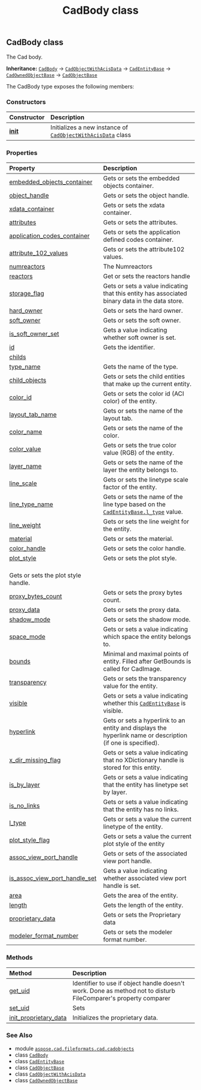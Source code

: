 ﻿---
title: CadBody class
second_title: Aspose.CAD for Python via .NET API References
description: 
type: docs
weight: 360
url: /python-net/aspose.cad.fileformats.cad.cadobjects/cadbody/
is_root: false
---

## CadBody class

The Cad body.



**Inheritance:** [`CadBody`](/cad/python-net/aspose.cad.fileformats.cad.cadobjects/cadbody) → 
[`CadObjectWithAcisData`](/cad/python-net/aspose.cad.fileformats.cad.cadobjects/cadobjectwithacisdata) → 
[`CadEntityBase`](/cad/python-net/aspose.cad.fileformats.cad.cadobjects/cadentitybase) → 
[`CadOwnedObjectBase`](/cad/python-net/aspose.cad.fileformats.cad.cadobjects/cadownedobjectbase) → 
[`CadObjectBase`](/cad/python-net/aspose.cad.fileformats.cad.cadobjects/cadobjectbase)



The CadBody type exposes the following members:

### Constructors
| Constructor | Description |
| :- | :- |
| [__init__](/cad/python-net/aspose.cad.fileformats.cad.cadobjects/cadbody/__init__/#) | Initializes a new instance of [`CadObjectWithAcisData`](/cad/python-net/aspose.cad.fileformats.cad.cadobjects/cadobjectwithacisdata) class |


### Properties
| Property | Description |
| :- | :- |
| [embedded_objects_container](/cad/python-net/aspose.cad.fileformats.cad.cadobjects/cadbody/embedded_objects_container) | Gets or sets the embedded objects container. |
| [object_handle](/cad/python-net/aspose.cad.fileformats.cad.cadobjects/cadbody/object_handle) | Gets or sets the object handle. |
| [xdata_container](/cad/python-net/aspose.cad.fileformats.cad.cadobjects/cadbody/xdata_container) | Gets or sets the xdata container. |
| [attributes](/cad/python-net/aspose.cad.fileformats.cad.cadobjects/cadbody/attributes) | Gets or sets the attributes. |
| [application_codes_container](/cad/python-net/aspose.cad.fileformats.cad.cadobjects/cadbody/application_codes_container) | Gets or sets the application defined codes container. |
| [attribute_102_values](/cad/python-net/aspose.cad.fileformats.cad.cadobjects/cadbody/attribute_102_values) | Gets or sets the attribute102 values. |
| [numreactors](/cad/python-net/aspose.cad.fileformats.cad.cadobjects/cadbody/numreactors) | The Numreactors |
| [reactors](/cad/python-net/aspose.cad.fileformats.cad.cadobjects/cadbody/reactors) | Get or sets the reactors handle |
| [storage_flag](/cad/python-net/aspose.cad.fileformats.cad.cadobjects/cadbody/storage_flag) | Gets or sets a value indicating that this entity has associated binary data in the data store. |
| [hard_owner](/cad/python-net/aspose.cad.fileformats.cad.cadobjects/cadbody/hard_owner) | Gets or sets the hard owner. |
| [soft_owner](/cad/python-net/aspose.cad.fileformats.cad.cadobjects/cadbody/soft_owner) | Gets or sets the soft owner. |
| [is_soft_owner_set](/cad/python-net/aspose.cad.fileformats.cad.cadobjects/cadbody/is_soft_owner_set) | Gets a value indicating whether soft owner is set. |
| [id](/cad/python-net/aspose.cad.fileformats.cad.cadobjects/cadbody/id) | Gets the identifier. |
| [childs](/cad/python-net/aspose.cad.fileformats.cad.cadobjects/cadbody/childs) |  |
| [type_name](/cad/python-net/aspose.cad.fileformats.cad.cadobjects/cadbody/type_name) | Gets the name of the type. |
| [child_objects](/cad/python-net/aspose.cad.fileformats.cad.cadobjects/cadbody/child_objects) | Gets or sets the child entities that make up the current entity. |
| [color_id](/cad/python-net/aspose.cad.fileformats.cad.cadobjects/cadbody/color_id) | Gets or sets the color id (ACI color) of the entity. |
| [layout_tab_name](/cad/python-net/aspose.cad.fileformats.cad.cadobjects/cadbody/layout_tab_name) | Gets or sets the name of the layout tab. |
| [color_name](/cad/python-net/aspose.cad.fileformats.cad.cadobjects/cadbody/color_name) | Gets or sets the name of the color. |
| [color_value](/cad/python-net/aspose.cad.fileformats.cad.cadobjects/cadbody/color_value) | Gets or sets the true color value (RGB) of the entity. |
| [layer_name](/cad/python-net/aspose.cad.fileformats.cad.cadobjects/cadbody/layer_name) | Gets or sets the name of the layer the entity belongs to. |
| [line_scale](/cad/python-net/aspose.cad.fileformats.cad.cadobjects/cadbody/line_scale) | Gets or sets the linetype scale factor of the entity. |
| [line_type_name](/cad/python-net/aspose.cad.fileformats.cad.cadobjects/cadbody/line_type_name) | Gets or sets the name of the line type based on the [`CadEntityBase.l_type`](/cad/python-net/aspose.cad.fileformats.cad.cadobjects/cadentitybase#l_type) value. |
| [line_weight](/cad/python-net/aspose.cad.fileformats.cad.cadobjects/cadbody/line_weight) | Gets or sets the line weight for the entity. |
| [material](/cad/python-net/aspose.cad.fileformats.cad.cadobjects/cadbody/material) | Gets or sets the material. |
| [color_handle](/cad/python-net/aspose.cad.fileformats.cad.cadobjects/cadbody/color_handle) | Gets or sets the color handle. |
| [plot_style](/cad/python-net/aspose.cad.fileformats.cad.cadobjects/cadbody/plot_style) | Gets or sets the plot style.<br/>Gets or sets the plot style handle. |
| [proxy_bytes_count](/cad/python-net/aspose.cad.fileformats.cad.cadobjects/cadbody/proxy_bytes_count) | Gets or sets the proxy bytes count. |
| [proxy_data](/cad/python-net/aspose.cad.fileformats.cad.cadobjects/cadbody/proxy_data) | Gets or sets the proxy data. |
| [shadow_mode](/cad/python-net/aspose.cad.fileformats.cad.cadobjects/cadbody/shadow_mode) | Gets or sets the shadow mode. |
| [space_mode](/cad/python-net/aspose.cad.fileformats.cad.cadobjects/cadbody/space_mode) | Gets or sets a value indicating which space the entity belongs to. |
| [bounds](/cad/python-net/aspose.cad.fileformats.cad.cadobjects/cadbody/bounds) | Minimal and maximal points of entity. Filled after GetBounds is called for CadImage. |
| [transparency](/cad/python-net/aspose.cad.fileformats.cad.cadobjects/cadbody/transparency) | Gets or sets the transparency value for the entity. |
| [visible](/cad/python-net/aspose.cad.fileformats.cad.cadobjects/cadbody/visible) | Gets or sets a value indicating whether this [`CadEntityBase`](/cad/python-net/aspose.cad.fileformats.cad.cadobjects/cadentitybase) is visible. |
| [hyperlink](/cad/python-net/aspose.cad.fileformats.cad.cadobjects/cadbody/hyperlink) | Gets or sets a hyperlink to an entity and displays the hyperlink name or description (if one is specified). |
| [x_dir_missing_flag](/cad/python-net/aspose.cad.fileformats.cad.cadobjects/cadbody/x_dir_missing_flag) | Gets or sets a value indicating that no XDictionary handle is stored for this entity. |
| [is_by_layer](/cad/python-net/aspose.cad.fileformats.cad.cadobjects/cadbody/is_by_layer) | Gets or sets a value indicating that the entity has linetype set by layer. |
| [is_no_links](/cad/python-net/aspose.cad.fileformats.cad.cadobjects/cadbody/is_no_links) | Gets or sets a value indicating that the entity has no links. |
| [l_type](/cad/python-net/aspose.cad.fileformats.cad.cadobjects/cadbody/l_type) | Gets or sets a value the current linetype of the entity. |
| [plot_style_flag](/cad/python-net/aspose.cad.fileformats.cad.cadobjects/cadbody/plot_style_flag) | Gets or sets a value the current plot style of the entity |
| [assoc_view_port_handle](/cad/python-net/aspose.cad.fileformats.cad.cadobjects/cadbody/assoc_view_port_handle) | Gets or sets of the associated view port handle. |
| [is_assoc_view_port_handle_set](/cad/python-net/aspose.cad.fileformats.cad.cadobjects/cadbody/is_assoc_view_port_handle_set) | Gets a value indicating whether associated view port handle is set. |
| [area](/cad/python-net/aspose.cad.fileformats.cad.cadobjects/cadbody/area) | Gets the area of the entity. |
| [length](/cad/python-net/aspose.cad.fileformats.cad.cadobjects/cadbody/length) | Gets the length of the entity. |
| [proprietary_data](/cad/python-net/aspose.cad.fileformats.cad.cadobjects/cadbody/proprietary_data) | Gets or sets the Proprietary data |
| [modeler_format_number](/cad/python-net/aspose.cad.fileformats.cad.cadobjects/cadbody/modeler_format_number) | Gets or sets the modeler format number. |


### Methods
| Method | Description |
| :- | :- |
| [get_uid](/cad/python-net/aspose.cad.fileformats.cad.cadobjects/cadbody/get_uid/#) | Identifier to use if object handle doesn't work. Done as method not to disturb FileComparer's property comparer |
| [set_uid](/cad/python-net/aspose.cad.fileformats.cad.cadobjects/cadbody/set_uid/#str) | Sets |
| [init_proprietary_data](/cad/python-net/aspose.cad.fileformats.cad.cadobjects/cadbody/init_proprietary_data/#aspose.cad.fileformats.cad.CadEntityAttribute-str) | Initializes the proprietary data. |



### See Also
* module [`aspose.cad.fileformats.cad.cadobjects`](..)
* class [`CadBody`](/cad/python-net/aspose.cad.fileformats.cad.cadobjects/cadbody)
* class [`CadEntityBase`](/cad/python-net/aspose.cad.fileformats.cad.cadobjects/cadentitybase)
* class [`CadObjectBase`](/cad/python-net/aspose.cad.fileformats.cad.cadobjects/cadobjectbase)
* class [`CadObjectWithAcisData`](/cad/python-net/aspose.cad.fileformats.cad.cadobjects/cadobjectwithacisdata)
* class [`CadOwnedObjectBase`](/cad/python-net/aspose.cad.fileformats.cad.cadobjects/cadownedobjectbase)
